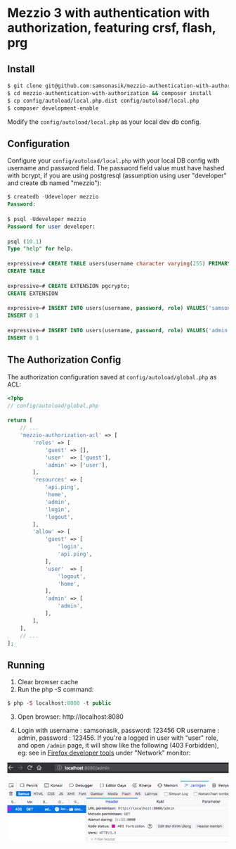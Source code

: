 # Mezzio 3 with authentication with authorization, featuring crsf, flash, prg

Install
-------

```bash
$ git clone git@github.com:samsonasik/mezzio-authentication-with-authorization.git
$ cd mezzio-authentication-with-authorization && composer install
$ cp config/autoload/local.php.dist config/autoload/local.php
$ composer development-enable
```

Modify the `config/autoload/local.php` as your local dev db config.

Configuration
-------------

Configure your `config/autoload/local.php` with your local DB config with username and password field. The password field value must have hashed with bcrypt, if you are using postgresql (assumption using user "developer" and create db named "mezzio"):

```sql
$ createdb -Udeveloper mezzio
Password:

$ psql -Udeveloper mezzio
Password for user developer:

psql (10.1)
Type "help" for help.

expressive=# CREATE TABLE users(username character varying(255) PRIMARY KEY NOT NULL, password text NOT NULL, role character varying(255) NOT NULL DEFAULT 'user');
CREATE TABLE

expressive=# CREATE EXTENSION pgcrypto;
CREATE EXTENSION

expressive=# INSERT INTO users(username, password, role) VALUES('samsonasik', crypt('123456', gen_salt('bf')), 'user');
INSERT 0 1

expressive=# INSERT INTO users(username, password, role) VALUES('admin', crypt('123456', gen_salt('bf')), 'admin');
INSERT 0 1
```

The Authorization Config
------------------------

The authorization configuration saved at `config/autoload/global.php` as ACL:

```php
<?php
// config/autoload/global.php

return [
    // ...
    'mezzio-authorization-acl' => [
        'roles' => [
            'guest' => [],
            'user'  => ['guest'],
            'admin' => ['user'],
        ],
        'resources' => [
            'api.ping',
            'home',
            'admin',
            'login',
            'logout',
        ],
        'allow' => [
            'guest' => [
                'login',
                'api.ping',
            ],
            'user'  => [
                'logout',
                'home',
            ],
            'admin' => [
                'admin',
            ],
        ],
    ],
    // ...
];
```

Running
-------

1. Clear browser cache
2. Run the php -S command:

```php
$ php -S localhost:8080 -t public
```

3. Open browser: http://localhost:8080

4. Login with username : samsonasik, password: 123456 OR username : admin, password : 123456. If you're a logged in user with "user" role, and open `/admin` page, it will show like the following (403 Forbidden), eg: see in [Firefox developer tools](https://developer.mozilla.org/en-US/docs/Tools/Network_Monitor) under "Network" monitor:

<img src="./authorized-user-cannot-access-admin-page.png">
